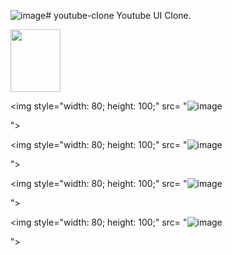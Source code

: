 ![image](https://github.com/dikshanttatrari/youtube-clone/assets/82396523/20d73116-d863-432d-a19e-9491dff0be4c)# youtube-clone
Youtube UI Clone. 

<img style="width: 80; height: 100;" src= "![image](https://github.com/dikshanttatrari/youtube-clone/assets/82396523/bd16630a-2f92-4fbb-84fa-84bf7e1048f3)
"></img>

<img style="width: 80; height: 100;"  src= "![image](https://github.com/dikshanttatrari/youtube-clone/assets/82396523/f1613ac8-1307-44de-9277-058507880109)

"></img>

<img style="width: 80; height: 100;"  src= "![image](https://github.com/dikshanttatrari/youtube-clone/assets/82396523/8ef47fba-0b53-4a39-b776-1ee2cbee2fdf)

"></img>

<img style="width: 80; height: 100;"  src= "![image](https://github.com/dikshanttatrari/youtube-clone/assets/82396523/a0f82616-6240-4cd8-ba68-e2efba1e1b8d)

"></img>

<img style="width: 80; height: 100;"  src= "![image](https://github.com/dikshanttatrari/youtube-clone/assets/82396523/e62b26f8-2ad3-4b6c-917a-5a38eadb95e5)

"></img>
